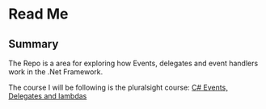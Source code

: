 # Read Me
## Summary
The Repo is a area for exploring how Events, delegates and event handlers work in the .Net Framework.

The course I will be following is the pluralsight course: [C# Events, Delegates and lambdas](https://app.pluralsight.com/library/courses/csharp-events-delegates/table-of-contents)
